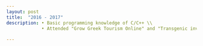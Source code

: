 ```yaml
---
layout: post
title:  "2016 - 2017"
description: • Basic programming knowledge of C/C++ \\
             • Attended "Grow Greek Tourism Online" and "Transgenic investigation of neural circuits" seminars \\
             
---
```



